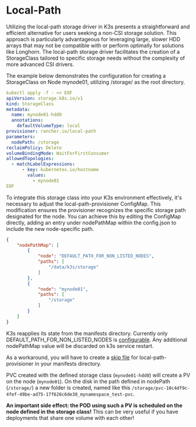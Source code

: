 # Local-Path

Utilizing the local-path storage driver in K3s presents a straightforward and efficient alternative for users seeking a non-CSI storage solution. This approach is particularly advantageous for leveraging large, slower HDD arrays that may not be compatible with or perform optimally for solutions like Longhorn. The local-path storage driver facilitates the creation of a StorageClass tailored to specific storage needs without the complexity of more advanced CSI drivers.

The example below demonstrates the configuration for creating a StorageClass on Node mynode01, utilizing /storage/ as the root directory. 

```yaml
kubectl apply -f - << EOF
apiVersion: storage.k8s.io/v1
kind: StorageClass
metadata:
  name: mynode01-hdd0
  annotations:
    defaultVolumeType: local
provisioner: rancher.io/local-path
parameters:
  nodePath: /storage
reclaimPolicy: Delete
volumeBindingMode: WaitForFirstConsumer
allowedTopologies:
  - matchLabelExpressions:
      - key: kubernetes.io/hostname
        values:
          - mynode01
EOF
```

To integrate this storage class into your K3s environment effectively, it's necessary to adjust the local-path-provisioner ConfigMap. This modification ensures the provisioner recognizes the specific storage path designated for the node. You can achieve this by editing the ConfigMap directly, adding an entry under nodePathMap within the config.json to include the new node-specific path.

```json
{
    "nodePathMap": [
        {
            "node": "DEFAULT_PATH_FOR_NON_LISTED_NODES",
            "paths": [
                "/data/k3s/storage"
            ]
        },
        {
            "node": "mynode01",
            "paths": [
                "/storage"
            ]
        }
    ]
}
```

K3s reapplies its state from the manifests directory. Currently only DEFAULT_PATH_FOR_NON_LISTED_NODES is [configurable](https://github.com/k3s-io/k3s/blob/master/manifests/local-storage.yaml#L111). Any additional nodePathMap value will be discarded on k3s service restart.

As a workaround, you will have to create a [skip file](https://docs.k3s.io/installation/packaged-components#disabling-manifests) for local-path-provisioner in your manifests directory.

PVC created with the defined storage class (`mynode01-hdd0`) will create a PV on the node (`mynode01`).
On the disk in the path defined in nodePath (`/storage/`) a new folder is created, named like this `/storage/pvc-10c4df9c-4fef-49be-ad75-17f626c6de38_mynamespace_test-pvc`.

**An important side effect: the POD using such a PV is scheduled on the node defined in the storage class!**
This can be very useful if you have deployments that share one volume with each other!